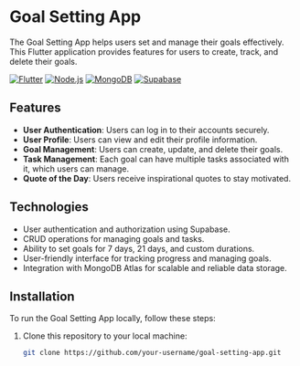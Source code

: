# Goal Setting App

The Goal Setting App helps users set and manage their goals effectively. This Flutter application provides features for users to create, track, and delete their goals.

[![Flutter](https://img.shields.io/badge/Flutter-2.10.0-blue)](https://flutter.dev/)
[![Node.js](https://img.shields.io/badge/Node.js-16.14.0-green)](https://nodejs.org/)
[![MongoDB](https://img.shields.io/badge/MongoDB-5.0.3-brightgreen)](https://www.mongodb.com/)
[![Supabase](https://img.shields.io/badge/Supabase-latest-orange)](https://supabase.io/)

## Features

- **User Authentication**: Users can log in to their accounts securely.
- **User Profile**: Users can view and edit their profile information.
- **Goal Management**: Users can create, update, and delete their goals.
- **Task Management**: Each goal can have multiple tasks associated with it, which users can manage.
- **Quote of the Day**: Users receive inspirational quotes to stay motivated.

## Technologies

- User authentication and authorization using Supabase.
- CRUD operations for managing goals and tasks.
- Ability to set goals for 7 days, 21 days, and custom durations.
- User-friendly interface for tracking progress and managing goals.
- Integration with MongoDB Atlas for scalable and reliable data storage.

## Installation

To run the Goal Setting App locally, follow these steps:

1. Clone this repository to your local machine:

   ```bash
   git clone https://github.com/your-username/goal-setting-app.git
